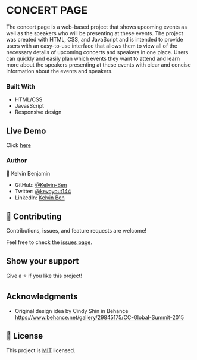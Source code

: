 
# CONCERT PAGE
The concert page is a web-based project that shows upcoming events as well as the speakers who will be presenting at these events. The project was created with HTML, CSS, and JavaScript and is intended to provide users with an easy-to-use interface that allows them to view all of the necessary details of upcoming concerts and speakers in one place. Users can quickly and easily plan which events they want to attend and learn more about the speakers presenting at these events with clear and concise information about the events and speakers.

### Built With

- HTML/CSS 
- JavasScript
- Responsive design

## Live Demo
  Click [here](https://dreamy-faun-c8e3ff.netlify.app/index.html)
  
  ### Author

👤 Kelvin Benjamin

- GitHub: [@Kelvin-Ben](https://github.com/Kevo-hacker)
- Twitter: [@kevoyout144](https://twitter.com/kevoyout144)
- LinkedIn: [Kelvin Ben](https://www.linkedin.com/in/kelvin-ben-323043173/)


## 🤝 Contributing

Contributions, issues, and feature requests are welcome!

Feel free to check the [issues page](../../issues/).

## Show your support

Give a ⭐️ if you like this project!

## Acknowledgments
- Original design idea by Cindy Shin in Behance https://www.behance.net/gallery/29845175/CC-Global-Summit-2015

## 📝 License

This project is [MIT](./MIT.md) licensed.

